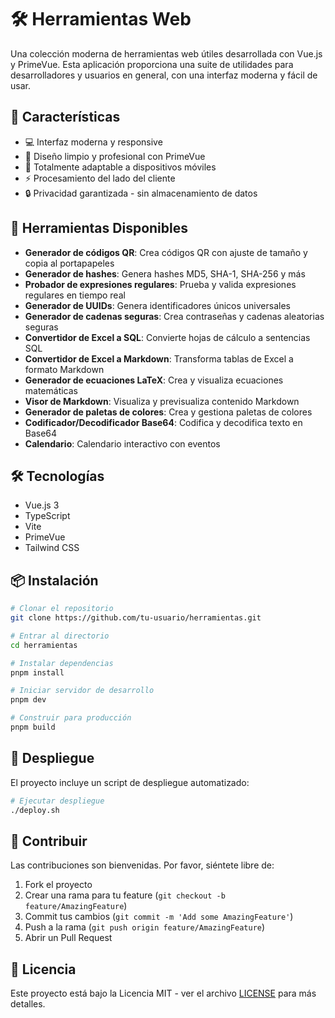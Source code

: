 # 🛠️ Herramientas Web

Una colección moderna de herramientas web útiles desarrollada con Vue.js y PrimeVue. Esta aplicación proporciona una suite de utilidades para desarrolladores y usuarios en general, con una interfaz moderna y fácil de usar.

## 🚀 Características

- 💻 Interfaz moderna y responsive
- 🎨 Diseño limpio y profesional con PrimeVue
- 📱 Totalmente adaptable a dispositivos móviles
- ⚡ Procesamiento del lado del cliente
- 🔒 Privacidad garantizada - sin almacenamiento de datos

## 🔧 Herramientas Disponibles

- **Generador de códigos QR**: Crea códigos QR con ajuste de tamaño y copia al portapapeles
- **Generador de hashes**: Genera hashes MD5, SHA-1, SHA-256 y más
- **Probador de expresiones regulares**: Prueba y valida expresiones regulares en tiempo real
- **Generador de UUIDs**: Genera identificadores únicos universales
- **Generador de cadenas seguras**: Crea contraseñas y cadenas aleatorias seguras
- **Convertidor de Excel a SQL**: Convierte hojas de cálculo a sentencias SQL
- **Convertidor de Excel a Markdown**: Transforma tablas de Excel a formato Markdown
- **Generador de ecuaciones LaTeX**: Crea y visualiza ecuaciones matemáticas
- **Visor de Markdown**: Visualiza y previsualiza contenido Markdown
- **Generador de paletas de colores**: Crea y gestiona paletas de colores
- **Codificador/Decodificador Base64**: Codifica y decodifica texto en Base64
- **Calendario**: Calendario interactivo con eventos

## 🛠️ Tecnologías

- Vue.js 3
- TypeScript
- Vite
- PrimeVue
- Tailwind CSS

## 📦 Instalación

```bash
# Clonar el repositorio
git clone https://github.com/tu-usuario/herramientas.git

# Entrar al directorio
cd herramientas

# Instalar dependencias
pnpm install

# Iniciar servidor de desarrollo
pnpm dev

# Construir para producción
pnpm build
```

## 🚀 Despliegue

El proyecto incluye un script de despliegue automatizado:

```bash
# Ejecutar despliegue
./deploy.sh
```

## 🤝 Contribuir

Las contribuciones son bienvenidas. Por favor, siéntete libre de:

1. Fork el proyecto
2. Crear una rama para tu feature (`git checkout -b feature/AmazingFeature`)
3. Commit tus cambios (`git commit -m 'Add some AmazingFeature'`)
4. Push a la rama (`git push origin feature/AmazingFeature`)
5. Abrir un Pull Request

## 📝 Licencia

Este proyecto está bajo la Licencia MIT - ver el archivo [LICENSE](LICENSE) para más detalles.
